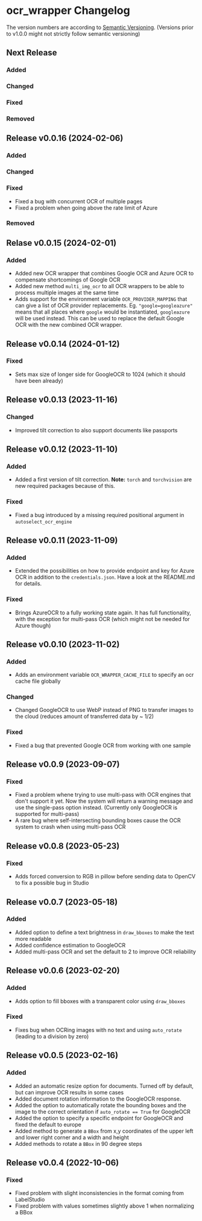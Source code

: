 # ocr_wrapper Changelog
The version numbers are according to [Semantic Versioning](http://semver.org/).
(Versions prior to v1.0.0 might not strictly follow semantic versioning)

## Next Release
### Added

### Changed

### Fixed

### Removed


## Release v0.0.16 (2024-02-06)
### Added

### Changed

### Fixed
- Fixed a bug with concurrent OCR of multiple pages
- Fixed a problem when going above the rate limit of Azure
### Removed


## Relase v0.0.15 (2024-02-01)
### Added
- Added new OCR wrapper that combines Google OCR and Azure OCR to compensate shortcomings of Google OCR
- Added new method `multi_img_ocr` to all OCR wrappers to be able to process multiple images at the same time
- Adds support for the environment variable `OCR_PROVIDER_MAPPING` that can give a list of OCR provider replacements. Eg. `"google=googleazure"` means that all places where `google` would be instantiated, `googleazure` will be used instead. This can be used to replace the default Google OCR with the new combined OCR wrapper.

## Release v0.0.14 (2024-01-12)
### Fixed
- Sets max size of longer side for GoogleOCR to 1024 (which it should have been already)

## Release v0.0.13 (2023-11-16)
### Changed
- Improved tilt correction to also support documents like passports

## Release v0.0.12 (2023-11-10)
### Added
- Added a first version of tilt correction. **Note:** `torch` and `torchvision` are new required packages because of this.
### Fixed
- Fixed a bug introduced by a missing required positional argument in `autoselect_ocr_engine`

## Release v0.0.11 (2023-11-09)
### Added
- Extended the possibilities on how to provide endpoint and key for Azure OCR in addition to the `credentials.json`. Have a look at the README.md for details.
### Fixed
- Brings AzureOCR to a fully working state again. It has full functionality, with the exception for multi-pass OCR (which might not be needed for Azure though)

## Release v0.0.10  (2023-11-02)
### Added
- Adds an environment variable `OCR_WRAPPER_CACHE_FILE` to specify an ocr cache file globally
### Changed
- Changed GoogleOCR to use WebP instead of PNG to transfer images to the cloud (reduces amount of transferred data by ~ 1/2)
### Fixed
- Fixed a bug that prevented Google OCR from working with one sample

## Release v0.0.9  (2023-09-07)
### Fixed
- Fixed a problem whene trying to use multi-pass with OCR engines that don't support it yet. Now the system will return a warning message and use the single-pass option instead. (Currently only GoogleOCR is supported for multi-pass)
- A rare bug where self-intersecting bounding boxes cause the OCR system to crash when using multi-pass OCR

## Release v0.0.8  (2023-05-23)
### Fixed
- Adds forced conversion to RGB in pillow before sending data to OpenCV to fix a possible bug in Studio

## Release v0.0.7  (2023-05-18)
### Added
- Added option to define a text brightness in `draw_bboxes` to make the text more readable
- Added confidence estimation to GoogleOCR
- Added multi-pass OCR and set the default to 2 to improve OCR reliability

## Release v0.0.6  (2023-02-20)
### Added
- Adds option to fill bboxes with a transparent color using
  `draw_bboxes`

### Fixed
- Fixes bug when OCRing images with no text and using `auto_rotate`
  (leading to a division by zero)

## Release v0.0.5  (2023-02-16)
### Added
- Added an automatic resize option for documents. Turned off by
default, but can improve OCR results in some cases
- Added document rotation information to the GoogleOCR response.
- Added the option to automatically rotate the bounding boxes and the
image to the correct orientation if `auto_rotate == True` for
GoogleOCR
- Added the option to specify a specific endpoint for GoogleOCR and
fixed the default to europe
- Added method to generate a `BBox` from x,y coordinates of the upper
left and lower right corner and a width and height
- Added methods to rotate a `BBox` in 90 degree steps

## Release v0.0.4  (2022-10-06)
### Fixed
- Fixed problem with slight inconsistencies in the format coming from LabelStudio
- Fixed problem with values sometimes slightly above 1 when normalizing a BBox
